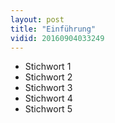 ```yaml
---
layout: post
title: "Einführung"
vidid: 20160904033249
---
```

- Stichwort 1
- Stichwort 2
- Stichwort 3
- Stichwort 4
- Stichwort 5
